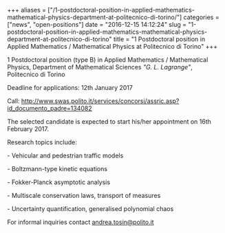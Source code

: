 +++
aliases = ["/1-postdoctoral-position-in-applied-mathematics-mathematical-physics-department-at-politecnico-di-torino/"]
categories = ["news", "open-positions"]
date = "2016-12-15 14:12:24"
slug = "1-postdoctoral-position-in-applied-mathematics-mathematical-physics-department-at-politecnico-di-torino"
title = "1 Postdoctoral position in Applied Mathematics / Mathematical Physics at Politecnico di Torino"
+++

1 Postdoctoral position (type B) in Applied Mathematics / Mathematical
Physics, Department of Mathematical Sciences *"G. L. Lagrange"*,
Politecnico di Torino

Deadline for applications: 12th January 2017

<div>

Call:
<http://www.swas.polito.it/services/concorsi/assric.asp?id_documento_padre=134082>

</div>

The selected candidate is expected to start his/her appointment on 16th
February 2017.

<div>

Research topics include:

</div>

<div>

\- Vehicular and pedestrian traffic models

</div>

<div>

\- Boltzmann-type kinetic equations

</div>

<div>

\- Fokker-Planck asymptotic analysis

</div>

<div>

\- Multiscale conservation laws, transport of measures

</div>

\- Uncertainty quantification, generalised polynomial chaos

For informal inquiries contact <andrea.tosin@polito.it>

